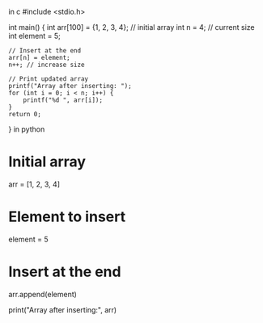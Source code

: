 in c
#include <stdio.h>

int main() {
    int arr[100] = {1, 2, 3, 4};  // initial array
    int n = 4; // current size
    int element = 5;

    // Insert at the end
    arr[n] = element;
    n++; // increase size

    // Print updated array
    printf("Array after inserting: ");
    for (int i = 0; i < n; i++) {
        printf("%d ", arr[i]);
    }
    return 0;
}
in python
# Initial array
arr = [1, 2, 3, 4]

# Element to insert
element = 5

# Insert at the end
arr.append(element)

print("Array after inserting:", arr)
